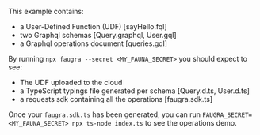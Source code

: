 This example contains:

- a User-Defined Function (UDF) [sayHello.fql]
- two Graphql schemas [Query.graphql, User.gql]
- a Graphql operations document [queries.gql]

By running `npx faugra --secret <MY_FAUNA_SECRET>` you should expect to see:

- The UDF uploaded to the cloud
- a TypeScript typings file generated per schema [Query.d.ts, User.d.ts]
- a requests sdk containing all the operations [faugra.sdk.ts]

Once your `faugra.sdk.ts` has been generated, you can run `FAUGRA_SECRET=<MY_FAUNA_SECRET> npx ts-node index.ts` to see the operations demo.
